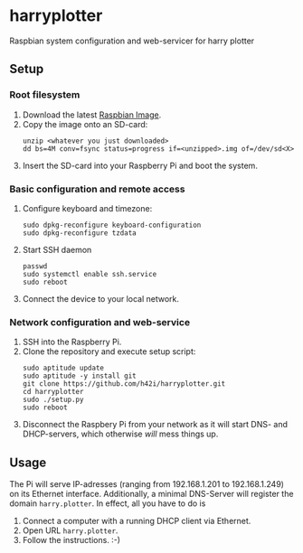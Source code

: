 # harryplotter
Raspbian system configuration and web-servicer for harry plotter


## Setup
### Root filesystem
1. Download the latest [Raspbian Image](https://downloads.raspberrypi.org/raspbian_lite_latest).
2. Copy the image onto an SD-card:
    ```
    unzip <whatever you just downloaded>
    dd bs=4M conv=fsync status=progress if=<unzipped>.img of=/dev/sd<X>
    ```
3. Insert the SD-card into your Raspberry Pi and boot the system.

### Basic configuration and remote access
1. Configure keyboard and timezone:
    ```
    sudo dpkg-reconfigure keyboard-configuration
    sudo dpkg-reconfigure tzdata
    ```
2. Start SSH daemon
    ```
    passwd
    sudo systemctl enable ssh.service
    sudo reboot
    ```
3. Connect the device to your local network.

### Network configuration and web-service
1. SSH into the Raspberry Pi.
2. Clone the repository and execute setup script:
    ```
    sudo aptitude update
    sudo aptitude -y install git
    git clone https://github.com/h42i/harryplotter.git
    cd harryplotter
    sudo ./setup.py
    sudo reboot
    ```
3. Disconnect the Raspbery Pi from your network as it will start DNS- and DHCP-servers, which otherwise *will* mess things up.


## Usage
The Pi will serve IP-adresses (ranging from 192.168.1.201 to 192.168.1.249) on its Ethernet interface.
Additionally, a minimal DNS-Server will register the domain `harry.plotter`.
In effect, all you have to do is
1. Connect a computer with a running DHCP client via Ethernet.
2. Open URL `harry.plotter`.
3. Follow the instructions. :-)
